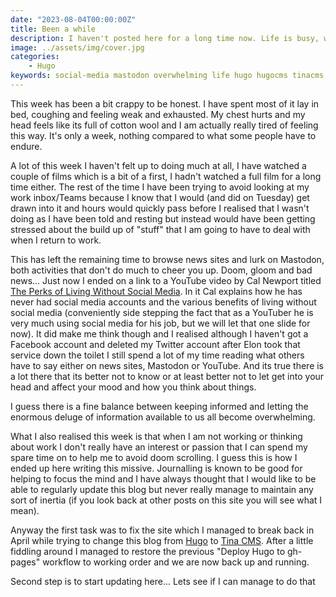```yaml
---
date: "2023-08-04T00:00:00Z"
title: Been a while
description: I haven't posted here for a long time now. Life is busy, work is busy, there are distractions....
image: ../assets/img/cover.jpg
categories:
    - Hugo
keywords: social-media mastodon overwhelming life hugo hugocms tinacms
---
```

This week has been a bit crappy to be honest. I have spent most of it lay in bed, coughing and feeling weak and exhausted. My chest hurts and my head feels like its full of cotton wool and I am actually really tired of feeling this way. It's only a week, nothing compared to what some people have to endure.

A lot of this week I haven't felt up to doing much at all, I have watched a couple of films which is a bit of a first, I hadn't watched a full film for a long time either. The rest of the time I have been trying to avoid looking at my work inbox/Teams because I know that I would (and did on Tuesday) get drawn into it and hours would quickly pass before I realised that I wasn't doing as I have been told and resting but instead would have been getting stressed about the build up of "stuff" that I am going to have to deal with when I return to work.

This has left the remaining time to browse news sites and lurk on Mastodon, both activities that don't do much to cheer you up. Doom, gloom and bad news... Just now I ended on a link to a YouTube video by Cal Newport titled [The Perks of Living Without Social Media](https://www.youtube.com/watch?v=m6AF_aFuD8w). In it Cal explains how he has never had social media accounts and the various benefits of living without social media (conveniently side stepping the fact that as a YouTuber he is very much using social media for his job, but we will let that one slide for now). It did make me think though and I realised although I haven't got a Facebook account and deleted my Twitter account after Elon took that service down the toilet I still spend a lot of my time reading what others have to say either on news sites, Mastodon or YouTube. And its true there is a lot there that its better not to know or at least better not to let get into your head and affect your mood and how you think about things.

I guess there is a fine balance between keeping informed and letting the enormous deluge of information available to us all become overwhelming.

What I also realised this week is that when I am not working or thinking about work I don't really have an interest or passion that I can spend my spare time on to help me to avoid doom scrolling. I guess this is how I ended up here writing this missive. Journalling is known to be good for helping to focus the mind and I have always thought that I would like to be able to regularly update this blog but never really manage to maintain any sort of inertia (if you look back at other posts on this site you will see what I mean).

Anyway the first task was to fix the site which I managed to break back in April while trying to change this blog from [Hugo](https://gohugo.io/) to [Tina CMS](https://tina.io). After a little fiddling around I managed to restore the previous "Deploy Hugo to gh-pages" workflow to working order and we are now back up and running.

Second step is to start updating here... Lets see if I can manage to do that
